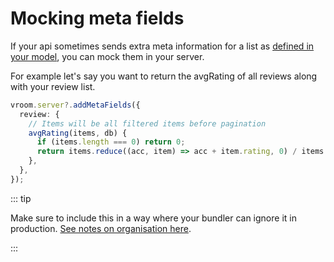 # Mocking meta fields
If your api sometimes sends extra meta information for a list as [defined in your model](/guide/models/meta), you can mock them in your server.

For example let's say you want to return the avgRating of all reviews along with your review list.

```typescript
vroom.server?.addMetaFields({
  review: {
    // Items will be all filtered items before pagination
    avgRating(items, db) {
      if (items.length === 0) return 0;
      return items.reduce((acc, item) => acc + item.rating, 0) / items.length;
    },
  },
});
```

::: tip

Make sure to include this in a way where your bundler can ignore it in
production. [See notes on organisation here](/guide/intro/organization).

:::